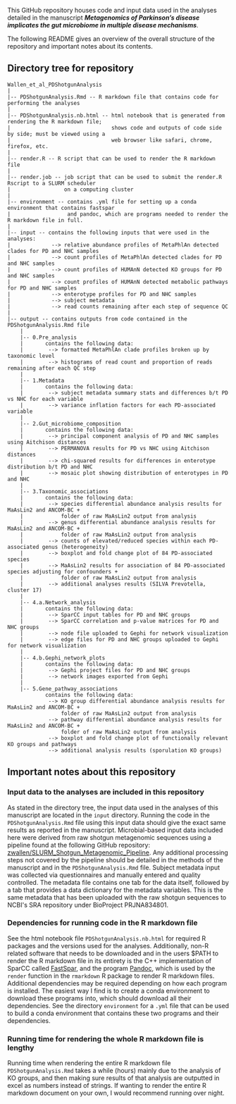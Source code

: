 This GitHub repository houses code and input data used in the analyses detailed in the manuscript ***Metagenomics of Parkinson’s disease implicates the gut microbiome in multiple disease mechanisms***.

The following README gives an overview of the overall structure of the repository and important notes about its contents.

## Directory tree for repository
```
Wallen_et_al_PDShotgunAnalysis
|
|-- PDShotgunAnalysis.Rmd -- R markdown file that contains code for performing the analyses
|
|-- PDShotgunAnalysis.nb.html -- html notebook that is generated from rendering the R markdown file;
|                                shows code and outputs of code side by side; must be viewed using a
|                                web browser like safari, chrome, firefox, etc.
|
|-- render.R -- R script that can be used to render the R markdown file
|
|-- render.job -- job script that can be used to submit the render.R Rscript to a SLURM scheduler
|                 on a computing cluster
|
|-- environment -- contains .yml file for setting up a conda environment that contains fastspar
|                  and pandoc, which are programs needed to render the R markdown file in full.
|
|-- input -- contains the following inputs that were used in the analyses:
|             --> relative abundance profiles of MetaPhlAn detected clades for PD and NHC samples
|             --> count profiles of MetaPhlAn detected clades for PD and NHC samples
|             --> count profiles of HUMAnN detected KO groups for PD and NHC samples
|             --> count profiles of HUMAnN detected metabolic pathways for PD and NHC samples
|             --> enterotype profiles for PD and NHC samples
|             --> subject metadata
|             --> read counts remaining after each step of sequence QC
|
|-- output -- contains outputs from code contained in the PDShotgunAnalysis.Rmd file
    |
    |-- 0.Pre_analysis
    |       contains the following data:
    |        --> formatted MetaPhlAn clade profiles broken up by taxonomic level
    |        --> histograms of read count and proportion of reads remaining after each QC step
    |
    |-- 1.Metadata
    |       contains the following data:
    |        --> subject metadata summary stats and differences b/t PD vs NHC for each variable
    |        --> variance inflation factors for each PD-associated variable
    |
    |-- 2.Gut_microbiome_composition
    |       contains the following data:
    |        --> principal component analysis of PD and NHC samples using Aitchison distances
    |        --> PERMANOVA results for PD vs NHC using Aitchison distances
    |        --> chi-squared results for differences in enterotype distribution b/t PD and NHC
    |        --> mosaic plot showing distribution of enterotypes in PD and NHC
    |
    |-- 3.Taxonomic_associations
    |       contains the following data:
    |        --> species differential abundance analysis results for MaAsLin2 and ANCOM-BC +
    |            folder of raw MaAsLin2 output from analysis
    |        --> genus differential abundance analysis results for MaAsLin2 and ANCOM-BC +
    |            folder of raw MaAsLin2 output from analysis
    |        --> counts of elevated/reduced species within each PD-associated genus (heterogeneity)
    |        --> boxplot and fold change plot of 84 PD-associated species
    |        --> MaAsLin2 results for association of 84 PD-associated species adjusting for confounders +
    |            folder of raw MaAsLin2 output from analysis
    |        --> additional analyses results (SILVA Prevotella, cluster 17)
    |
    |-- 4.a.Network_analysis
    |       contains the following data:
    |        --> SparCC input tables for PD and NHC groups
    |        --> SparCC correlation and p-value matrices for PD and NHC groups
    |        --> node file uploaded to Gephi for network visualization
    |        --> edge files for PD and NHC groups uploaded to Gephi for network visualization
    |
    |-- 4.b.Gephi_network_plots
    |       contains the following data:
    |        --> Gephi project files for PD and NHC groups
    |        --> network images exported from Gephi
    |
    |-- 5.Gene_pathway_associations
            contains the following data:
             --> KO group differential abundance analysis results for MaAsLin2 and ANCOM-BC +
                 folder of raw MaAsLin2 output from analysis
             --> pathway differential abundance analysis results for MaAsLin2 and ANCOM-BC +
                 folder of raw MaAsLin2 output from analysis
             --> boxplot and fold change plot of functionally relevant KO groups and pathways
             --> additional analysis results (sporulation KO groups)
```

## Important notes about this repository

### Input data to the analyses are included in this repository
As stated in the directory tree, the input data used in the analyses of this manuscript are located in the `input` directory. Running the code in the `PDShotgunAnalysis.Rmd` file using this input data should give the exact same results as reported in the manuscript. Microbial-based input data included here were derived from raw shotgun metagenomic sequences using a pipeline found at the following GitHub repository: [zwallen/SLURM_Shotgun_Metagenomic_Pipeline](https://github.com/zwallen/SLURM_Shotgun_Metagenomic_Pipeline). Any additional processing steps not covered by the pipeline should be detailed in the methods of the manuscript and in the `PDShotgunAnalysis.Rmd` file. Subject metadata input was collected via questionnaires and manually entered and quality controlled. The metadata file contains one tab for the data itself, followed by a tab that provides a data dictionary for the metadata variables. This is the same metadata that has been uploaded with the raw shotgun sequences to NCBI's SRA repository under BioProject PRJNA834801.

### Dependencies for running code in the R markdown file
See the html notebook file `PDShotgunAnalysis.nb.html` for required R packages and the versions used for the analyses. Additionally, non-R related software that needs to be downloaded and in the users $PATH to render the R markdown file in its entirety is the C++ implementation of SparCC called [FastSpar](https://github.com/scwatts/fastspar), and the program [Pandoc](https://pandoc.org/), which is used by the `render` function in the `rmarkdown` R package to render R markdown files. Additional dependencies may be required depending on how each program is installed. The easiest way I find is to create a conda environment to download these programs into, which should download all their dependencies. See the directory `environment` for a `.yml` file that can be used to build a conda environment that contains these two programs and their dependencies.

### Running time for rendering the whole R markdown file is lengthy
Running time when rendering the entire R markdown file `PDShotgunAnalysis.Rmd` takes a while (hours) mainly due to the analysis of KO groups, and then making sure results of that analysis are outputted in excel as numbers instead of strings. If wanting to render the entire R markdown document on your own, I would recommend running over night.
